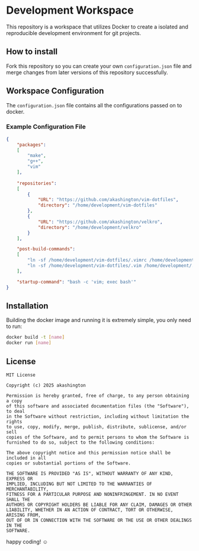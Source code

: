 # Development Workspace
This repository is a workspace that utilizes Docker to create a isolated and reproducible development environment for git projects.

## How to install
Fork this repository so you can create your own `configuration.json` file and merge changes from later versions of this repository successfully.

## Workspace Configuration
The `configuration.json` file contains all the configurations passed on to docker.

### Example Configuration File
```JSON
{
	"packages":
	[
		"make",
		"g++",
		"vim"
	],
	
	"repositories":
	[
		{
			"URL": "https://github.com/akashington/vim-dotfiles",
			"directory": "/home/development/vim-dotfiles"
		},
		{
			"URL": "https://github.com/akashington/velkro",
			"directory": "/home/development/velkro"
		}
	],

	"post-build-commands":
	[
		"ln -sf /home/development/vim-dotfiles/.vimrc /home/development/.vimrc",
		"ln -sf /home/development/vim-dotfiles/.vim /home/development/.vim"
	],

	"startup-command": "bash -c 'vim; exec bash'"
}
```

## Installation
Building the docker image and running it is extremely simple, you only need to run:
```bash
docker build -t [name]
docker run [name]
```

## License
```
MIT License

Copyright (c) 2025 akashington

Permission is hereby granted, free of charge, to any person obtaining a copy
of this software and associated documentation files (the "Software"), to deal
in the Software without restriction, including without limitation the rights
to use, copy, modify, merge, publish, distribute, sublicense, and/or sell
copies of the Software, and to permit persons to whom the Software is
furnished to do so, subject to the following conditions:

The above copyright notice and this permission notice shall be included in all
copies or substantial portions of the Software.

THE SOFTWARE IS PROVIDED "AS IS", WITHOUT WARRANTY OF ANY KIND, EXPRESS OR
IMPLIED, INCLUDING BUT NOT LIMITED TO THE WARRANTIES OF MERCHANTABILITY,
FITNESS FOR A PARTICULAR PURPOSE AND NONINFRINGEMENT. IN NO EVENT SHALL THE
AUTHORS OR COPYRIGHT HOLDERS BE LIABLE FOR ANY CLAIM, DAMAGES OR OTHER
LIABILITY, WHETHER IN AN ACTION OF CONTRACT, TORT OR OTHERWISE, ARISING FROM,
OUT OF OR IN CONNECTION WITH THE SOFTWARE OR THE USE OR OTHER DEALINGS IN THE
SOFTWARE.
```

happy coding! ☺
